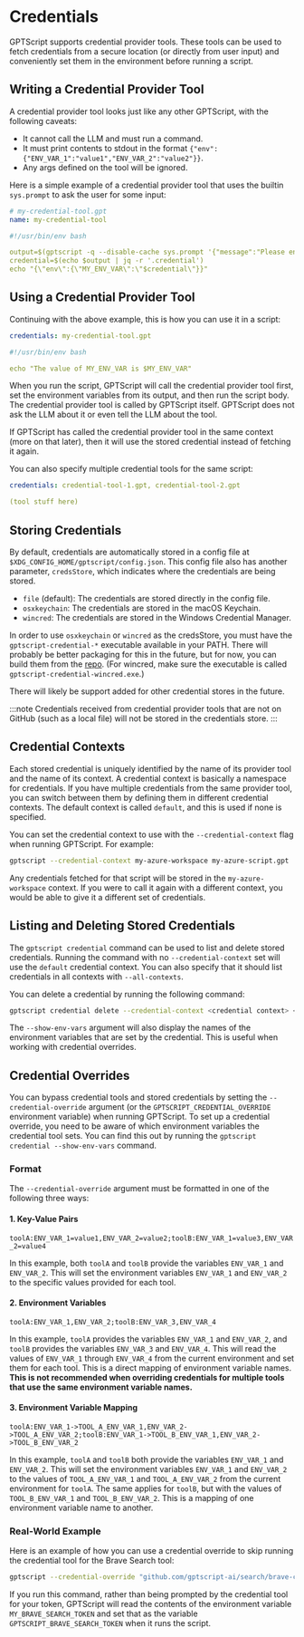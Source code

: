 # Credentials

GPTScript supports credential provider tools. These tools can be used to fetch credentials from a secure location (or
directly from user input) and conveniently set them in the environment before running a script.

## Writing a Credential Provider Tool

A credential provider tool looks just like any other GPTScript, with the following caveats:
- It cannot call the LLM and must run a command.
- It must print contents to stdout in the format `{"env":{"ENV_VAR_1":"value1","ENV_VAR_2":"value2"}}`.
- Any args defined on the tool will be ignored.

Here is a simple example of a credential provider tool that uses the builtin `sys.prompt` to ask the user for some input:

```yaml
# my-credential-tool.gpt
name: my-credential-tool

#!/usr/bin/env bash

output=$(gptscript -q --disable-cache sys.prompt '{"message":"Please enter your fake credential.","fields":"credential","sensitive":"true"}')
credential=$(echo $output | jq -r '.credential')
echo "{\"env\":{\"MY_ENV_VAR\":\"$credential\"}}"
```

## Using a Credential Provider Tool

Continuing with the above example, this is how you can use it in a script:

```yaml
credentials: my-credential-tool.gpt

#!/usr/bin/env bash

echo "The value of MY_ENV_VAR is $MY_ENV_VAR"
```

When you run the script, GPTScript will call the credential provider tool first, set the environment variables from its
output, and then run the script body. The credential provider tool is called by GPTScript itself. GPTScript does not ask the
LLM about it or even tell the LLM about the tool.

If GPTScript has called the credential provider tool in the same context (more on that later), then it will use the stored
credential instead of fetching it again.

You can also specify multiple credential tools for the same script:

```yaml
credentials: credential-tool-1.gpt, credential-tool-2.gpt

(tool stuff here)
```

## Storing Credentials

By default, credentials are automatically stored in a config file at `$XDG_CONFIG_HOME/gptscript/config.json`.
This config file also has another parameter, `credsStore`, which indicates where the credentials are being stored.

- `file` (default): The credentials are stored directly in the config file.
- `osxkeychain`: The credentials are stored in the macOS Keychain.
- `wincred`: The credentials are stored in the Windows Credential Manager.

In order to use `osxkeychain` or `wincred` as the credsStore, you must have the `gptscript-credential-*` executable
available in your PATH. There will probably be better packaging for this in the future, but for now, you can build them
from the [repo](https://github.com/gptscript-ai/gptscript-credential-helpers). (For wincred, make sure the executable
is called `gptscript-credential-wincred.exe`.)

There will likely be support added for other credential stores in the future.

:::note
Credentials received from credential provider tools that are not on GitHub (such as a local file) will not be stored
in the credentials store.
:::

## Credential Contexts

Each stored credential is uniquely identified by the name of its provider tool and the name of its context. A credential
context is basically a namespace for credentials. If you have multiple credentials from the same provider tool, you can
switch between them by defining them in different credential contexts. The default context is called `default`, and this
is used if none is specified.

You can set the credential context to use with the `--credential-context` flag when running GPTScript. For
example:

```bash
gptscript --credential-context my-azure-workspace my-azure-script.gpt
```

Any credentials fetched for that script will be stored in the `my-azure-workspace` context. If you were to call it again
with a different context, you would be able to give it a different set of credentials.

## Listing and Deleting Stored Credentials

The `gptscript credential` command can be used to list and delete stored credentials. Running the command with no
`--credential-context` set will use the `default` credential context. You can also specify that it should list
credentials in all contexts with `--all-contexts`.

You can delete a credential by running the following command:

```bash
gptscript credential delete --credential-context <credential context> <credential tool name>
```

The `--show-env-vars` argument will also display the names of the environment variables that are set by the credential.
This is useful when working with credential overrides.

## Credential Overrides

You can bypass credential tools and stored credentials by setting the `--credential-override` argument (or the
`GPTSCRIPT_CREDENTIAL_OVERRIDE` environment variable) when running GPTScript. To set up a credential override, you
need to be aware of which environment variables the credential tool sets. You can find this out by running the
`gptscript credential --show-env-vars` command.

### Format

The `--credential-override` argument must be formatted in one of the following three ways:

#### 1. Key-Value Pairs

`toolA:ENV_VAR_1=value1,ENV_VAR_2=value2;toolB:ENV_VAR_1=value3,ENV_VAR_2=value4`

In this example, both `toolA` and `toolB` provide the variables `ENV_VAR_1` and `ENV_VAR_2`.
This will set the environment variables `ENV_VAR_1` and `ENV_VAR_2` to the specific values provided for each tool.

#### 2. Environment Variables

`toolA:ENV_VAR_1,ENV_VAR_2;toolB:ENV_VAR_3,ENV_VAR_4`

In this example, `toolA` provides the variables `ENV_VAR_1` and `ENV_VAR_2`, and `toolB` provides the variables `ENV_VAR_3` and `ENV_VAR_4`.
This will read the values of `ENV_VAR_1` through `ENV_VAR_4` from the current environment and set them for each tool.
This is a direct mapping of environment variable names. **This is not recommended when overriding credentials for
multiple tools that use the same environment variable names.**

#### 3. Environment Variable Mapping

`toolA:ENV_VAR_1->TOOL_A_ENV_VAR_1,ENV_VAR_2->TOOL_A_ENV_VAR_2;toolB:ENV_VAR_1->TOOL_B_ENV_VAR_1,ENV_VAR_2->TOOL_B_ENV_VAR_2`

In this example, `toolA` and `toolB` both provide the variables `ENV_VAR_1` and `ENV_VAR_2`.
This will set the environment variables `ENV_VAR_1` and `ENV_VAR_2` to the values of `TOOL_A_ENV_VAR_1` and
`TOOL_A_ENV_VAR_2` from the current environment for `toolA`. The same applies for `toolB`, but with the values of
`TOOL_B_ENV_VAR_1` and `TOOL_B_ENV_VAR_2`. This is a mapping of one environment variable name to another.

### Real-World Example

Here is an example of how you can use a credential override to skip running the credential tool for the Brave Search tool:

```bash
gptscript --credential-override "github.com/gptscript-ai/search/brave-credential:GPTSCRIPT_BRAVE_SEARCH_TOKEN->MY_BRAVE_SEARCH_TOKEN" github.com/gptscript-ai/search/brave '{"q": "cute cats"}'
```

If you run this command, rather than being prompted by the credential tool for your token, GPTScript will read the contents
of the environment variable `MY_BRAVE_SEARCH_TOKEN` and set that as the variable `GPTSCRIPT_BRAVE_SEARCH_TOKEN` when it runs
the script.
